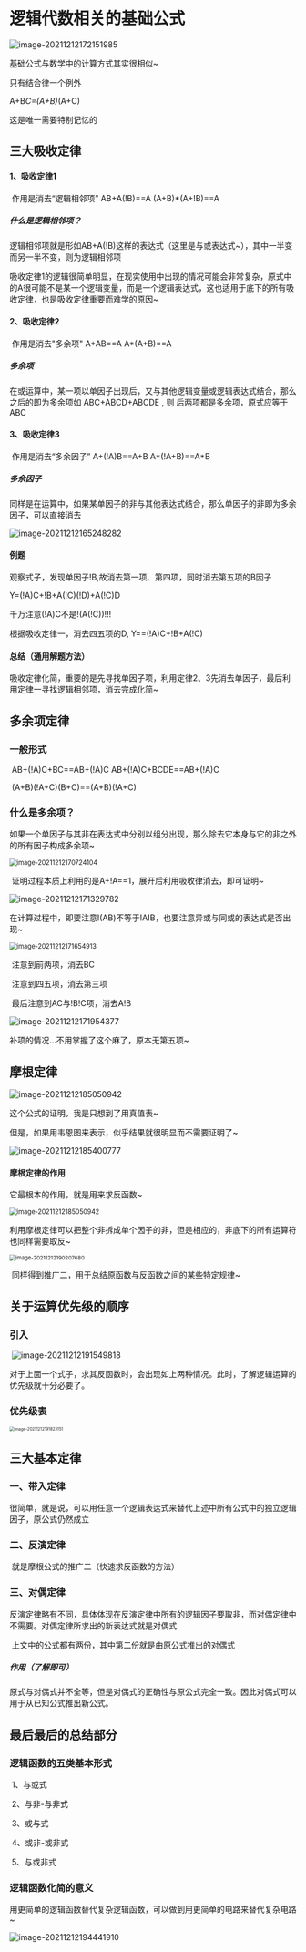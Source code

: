 # 逻辑代数相关的基础公式

![image-20211212172151985](../_Images/image-20211212172151985.png)

基础公式与数学中的计算方式其实很相似~

只有结合律一个例外

A+B*C=(A+B)*(A+C)

这是唯一需要特别记忆的



## 三大吸收定律

#### 		1、吸收定律1 	

​	作用是消去“逻辑相邻项”	 	AB+A(!B)==A		(A+B)*(A+!B)==A

##### 						什么是逻辑相邻项？ 

​	逻辑相邻项就是形如AB+A(!B)这样的表达式（这里是与或表达式~），其中一半变而另一半不变，则为逻辑相邻项

​	吸收定律1的逻辑很简单明显，在现实使用中出现的情况可能会非常复杂，原式中的A很可能不是某一个逻辑变量，而是一个逻辑表达式，这也适用于底下的所有吸收定律，也是吸收定律重要而难学的原因~



#### 		2、吸收定律2	

​				作用是消去"多余项"			A+AB==A   	A*(A+B)==A

##### 						多余项

​				在或运算中，某一项以单因子出现后，又与其他逻辑变量或逻辑表达式结合，那么之后的即为多余项如 ABC+ABCD+ABCDE , 则			后两项都是多余项，原式应等于ABC

#### 		

#### 		3、吸收定律3	

​				作用是消去“多余因子”		A+(!A)B==A+B		A*(!A+B)==A*B

##### 						多余因子

​				同样是在运算中，如果某单因子的非与其他表达式结合，那么单因子的非即为多余因子，可以直接消去

![image-20211212165248282](../_Images/image-20211212165248282.png)

#### 例题

​	观察式子，发现单因子!B,故消去第一项、第四项，同时消去第五项的B因子

Y=(!A)C+!B+A(!C)(!D)+A(!C)D

千万注意(!A)C不是!(A(!C))!!! 

根据吸收定律一，消去四五项的D,	Y==(!A)C+!B+A(!C)	



#### 总结（通用解题方法）

​	吸收定律化简，重要的是先寻找单因子项，利用定律2、3先消去单因子，最后利用定律一寻找逻辑相邻项，消去完成化简~



## 多余项定律 	

### 	一般形式

​			AB+(!A)C+BC==AB+(!A)C      AB+(!A)C+BCDE==AB+(!A)C

​			(A+B)(!A+C)(B+C)==(A+B)(!A+C)

### 	什么是多余项？

​			如果一个单因子与其非在表达式中分别以组分出现，那么除去它本身与它的非之外的所有因子构成多余项~

<img src="../_Images/image-20211212170724104.png" alt="image-20211212170724104" style="zoom:80%;" />

​		证明过程本质上利用的是A+!A==1，展开后利用吸收律消去，即可证明~

![image-20211212171329782](C:\Users\13152\AppData\Roaming\Typora\typora-user-images\image-20211212171329782.png)

​		在计算过程中，即要注意!(AB)不等于!A!B，也要注意异或与同或的表达式是否出现~

<img src="../_Images/image-20211212171654913-1639537175929.png" alt="image-20211212171654913" style="zoom:80%;" />

​			注意到前两项，消去BC

​			注意到四五项，消去第三项

​			最后注意到AC与!B!C项，消去A!B

![image-20211212171954377](../_Images/image-20211212171954377.png)

补项的情况...不用掌握了这个麻了，原本无第五项~





## 摩根定律

<img src="../_Images/image-20211212185050942.png" alt="image-20211212185050942" />

这个公式的证明，我是只想到了用真值表~

但是，如果用韦恩图来表示，似乎结果就很明显而不需要证明了~

![image-20211212185400777](../_Images/image-20211212185400777.png)

#### 摩根定律的作用

它最根本的作用，就是用来求反函数~

<img src="../_Images/image-20211212185050942-1639537182773.png" alt="image-20211212185050942" style="zoom:80%;" />

​	利用摩根定律可以把整个非拆成单个因子的非，但是相应的，非底下的所有运算符也同样需要取反~

<img src="../_Images/image-20211212190207680.png" alt="image-20211212190207680" style="zoom:67%;" />

​	同样得到推广二，用于总结原函数与反函数之间的某些特定规律~

## 关于运算优先级的顺序

### 	引入

​		![image-20211212191549818](../_Images/image-20211212191549818.png)

​		对于上面一个式子，求其反函数时，会出现如上两种情况。此时，了解逻辑运算的优先级就十分必要了。

### 	优先级表

<img src="../_Images/image-20211212191823151.png" alt="image-20211212191823151" style="zoom: 50%;" />

## 三大基本定律

### 一、带入定律

​	很简单，就是说，可以用任意一个逻辑表达式来替代上述中所有公式中的独立逻辑因子，原公式仍然成立

### 二、反演定律

​	就是摩根公式的推广二（快速求反函数的方法）

### 三、对偶定律

​	反演定律略有不同，具体体现在反演定律中所有的逻辑因子要取非，而对偶定律中不需要。对偶定律所求出的新表达式就是对偶式

​	上文中的公式都有两份，其中第二份就是由原公式推出的对偶式

##### 	作用（了解即可）

​		原式与对偶式并不全等，但是对偶式的正确性与原公式完全一致。因此对偶式可以用于从已知公式推出新公式。

## 最后最后的总结部分

### 	逻辑函数的五类基本形式

​		1、与或式

​		2、与非-与非式

​		3、或与式

​		4、或非-或非式

​		5、与或非式

### 	逻辑函数化简的意义

​		用更简单的逻辑函数替代复杂逻辑函数，可以做到用更简单的电路来替代复杂电路~

<img src="../_Images/image-20211212194441910.png" alt="image-20211212194441910"  />